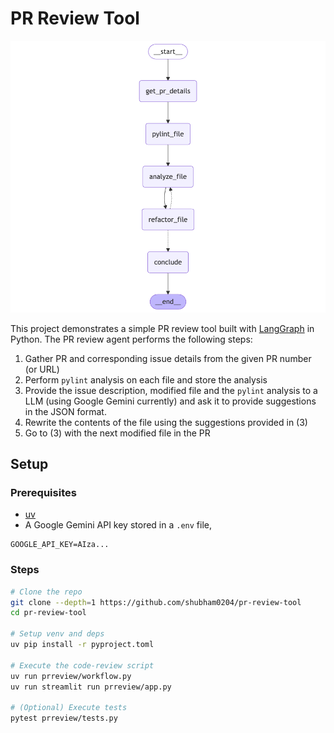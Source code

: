 # PR Review Tool

![workflow_diagram](/static/workflow.png)

This project demonstrates a simple PR review tool built with [LangGraph](https://www.langchain.com/langgraph) in Python. The PR review agent performs the following steps:

1. Gather PR and corresponding issue details from the given PR number (or URL)
2. Perform `pylint` analysis on each file and store the analysis
3. Provide the issue description, modified file and the `pylint` analysis to a LLM (using Google Gemini currently) and ask it to provide suggestions in the JSON format.
4. Rewrite the contents of the file using the suggestions provided in (3)
5. Go to (3) with the next modified file in the PR

## Setup

### Prerequisites

- [uv](https://docs.astral.sh/uv/)
- A Google Gemini API key stored in a `.env` file,

```
GOOGLE_API_KEY=AIza...
```

### Steps

```bash
# Clone the repo
git clone --depth=1 https://github.com/shubham0204/pr-review-tool
cd pr-review-tool

# Setup venv and deps
uv pip install -r pyproject.toml

# Execute the code-review script
uv run prreview/workflow.py
uv run streamlit run prreview/app.py

# (Optional) Execute tests
pytest prreview/tests.py
```